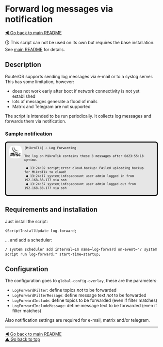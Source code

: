 Forward log messages via notification
=====================================

[◀ Go back to main README](../README.md)

🛈 This script can not be used on its own but requires the base installation.
See [main README](../README.md) for details.

Description
-----------

RouterOS supports sending log messages via e-mail or to a syslog server.
This has some limitation, however:

* does not work early after boot if network connectivity is not
  yet established
* lots of messages generate a flood of mails
* Matrix and Telegram are not supported

The script is intended to be run periodically. It collects log messages
and forwards them via notification.

### Sample notification

![log-forward notification](notifications/log-forward.svg)

Requirements and installation
-----------------------------

Just install the script:

    $ScriptInstallUpdate log-forward;

... and add a scheduler:

    / system scheduler add interval=1m name=log-forward on-event="/ system script run log-forward;" start-time=startup;

Configuration
-------------

The configuration goes to `global-config-overlay`, these are the parameters:

* `LogForwardFilter`: define topics *not* to be forwarded
* `LogForwardFilterMessage`: define message text *not* to be forwarded
* `LogForwardInclude`: define topics to be forwarded (even if filter matches)
* `LogForwardIncludeMessage`: define message text to be forwarded (even if
  filter matches)

Also notification settings are required for e-mail, matrix and/or telegram.

---
[◀ Go back to main README](../README.md)  
[▲ Go back to top](#top)
